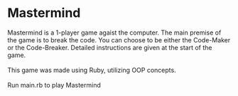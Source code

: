 # Mastermind

Mastermind is a 1-player game agaist the computer. The main premise of the game is to break the code. You can choose to be either the Code-Maker or the Code-Breaker. Detailed instructions are given at the start of the game.
<br><br>
This game was made using Ruby, utilizing OOP concepts.
<br><br>
Run main.rb to play Mastermind